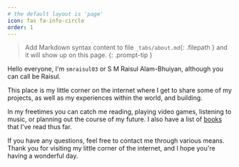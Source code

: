 ```yaml
---
# the default layout is 'page'
icon: fas fa-info-circle
order: 1
---
```


> Add Markdown syntax content to file `_tabs/about.md`{: .filepath } and it will show up on this page.
{: .prompt-tip }

Hello everyone, I'm `smraisul03` or S M Raisul Alam-Bhuiyan, although you can call be Raisul. 

This place is my little corner on the internet where I get to share some of my projects, as well as my experiences within the world, and building. 

In my freetimes you can catch me reading, playing video games, listening to music, or planning out the course of my future. I also have a list of [books](/archives.md) that I've read thus far. 

If you have any questions, feel free to contact me through various means. Thank you for visiting my little corner of the internet, and I hope you're having a wonderful day. 


